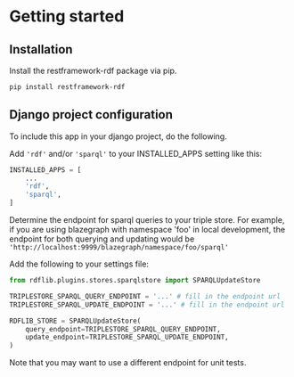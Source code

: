# Getting started

## Installation

Install the restframework-rdf package via pip.

```bash
pip install restframework-rdf
```

## Django project configuration

To include this app in your django project, do the following.

Add `'rdf'` and/or `'sparql'` to your INSTALLED_APPS setting like this:

```python
INSTALLED_APPS = [
    ...
    'rdf',
    'sparql',
]
```

Determine the endpoint for sparql queries to your triple store. For example, if you are using blazegraph with namespace 'foo' in local development, the endpoint for both querying and updating would be `'http://localhost:9999/blazegraph/namespace/foo/sparql'`

Add the following to your settings file:

```python
from rdflib.plugins.stores.sparqlstore import SPARQLUpdateStore

TRIPLESTORE_SPARQL_QUERY_ENDPOINT = '...' # fill in the endpoint url
TRIPLESTORE_SPARQL_UPDATE_ENDPOINT = '...' # fill in the endpoint url

RDFLIB_STORE = SPARQLUpdateStore(
    query_endpoint=TRIPLESTORE_SPARQL_QUERY_ENDPOINT,
    update_endpoint=TRIPLESTORE_SPARQL_UPDATE_ENDPOINT,
)
```

Note that you may want to use a different endpoint for unit tests.

